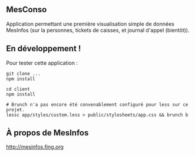 ## MesConso

Application permettant une première visualisation simple de données MesInfos (sur la personnes, tickets de caisses, et journal d'appel (bientôt)).

## En développement !

Pour tester cette application :
```
git clone ...
npm install

cd client
npm install

# Brunch n'a pas encore été convenablement configuré pour less sur ce projet.
lessc app/styles/custom.less > public/stylesheets/app.css && brunch b
```

## À propos de MesInfos

http://mesinfos.fing.org
